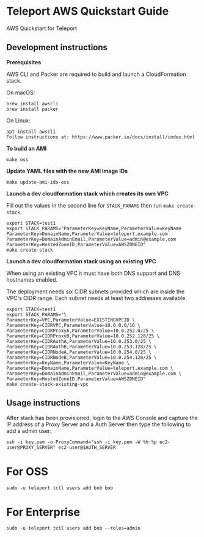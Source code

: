 # Teleport AWS Quickstart Guide

AWS Quickstart for Teleport

## Development instructions

**Prerequisites** 

AWS CLI and Packer are required to build and launch a CloudFormation stack.

On macOS:

```
brew install awscli
brew install packer
```

On Linux:

```
apt install awscli
Follow instructions at: https://www.packer.io/docs/install/index.html
```

**To build an AMI**

```
make oss
```

**Update YAML files with the new AMI image IDs**

```
make update-ami-ids-oss
```

**Launch a dev cloudformation stack which creates its own VPC**

Fill out the values in the second line for `STACK_PARAMS` then run `make create-stack`.

```
export STACK=test1
export STACK_PARAMS="ParameterKey=KeyName,ParameterValue=KeyName ParameterKey=DomainName,ParameterValue=teleport.example.com ParameterKey=DomainAdminEmail,ParameterValue=admin@example.com ParameterKey=HostedZoneID,ParameterValue=AWSZONEID"
make create-stack
```

**Launch a dev cloudformation stack using an existing VPC**

When using an existing VPC it must have both DNS support and DNS hostnames enabled.

The deployment needs six CIDR subnets provided which are inside the VPC's CIDR range. Each subnet needs at least two addresses available.

```
export STACK=test1
export STACK_PARAMS="\
ParameterKey=VPC,ParameterValue=EXISTINGVPCID \
ParameterKey=CIDRVPC,ParameterValue=10.0.0.0/16 \
ParameterKey=CIDRProxyA,ParameterValue=10.0.252.0/25 \
ParameterKey=CIDRProxyB,ParameterValue=10.0.252.128/25 \
ParameterKey=CIDRAuthA,ParameterValue=10.0.253.0/25 \
ParameterKey=CIDRAuthB,ParameterValue=10.0.253.128/25 \
ParameterKey=CIDRNodeA,ParameterValue=10.0.254.0/25 \
ParameterKey=CIDRNodeB,ParameterValue=10.0.254.128/25 \
ParameterKey=KeyName,ParameterValue=KeyName \
ParameterKey=DomainName,ParameterValue=teleport.example.com \
ParameterKey=DomainAdminEmail,ParameterValue=admin@example.com \
ParameterKey=HostedZoneID,ParameterValue=AWSZONEID"
make create-stack-existing-vpc
```

## Usage instructions

After stack has been provisioned, login to the AWS Console and capture the IP address of a Proxy Server and a Auth Server then type the following to add a admin user:

```
ssh -i key.pem -o ProxyCommand="ssh -i key.pem -W %h:%p ec2-user@PROXY_SERVER" ec2-user@$AUTH_SERVER
```

# For OSS

```
sudo -u teleport tctl users add bob bob
```

# For Enterprise

```
sudo -u teleport tctl users add bob --roles=admin
```

